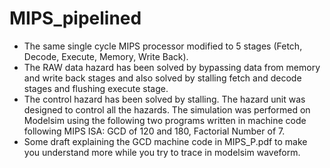 # MIPS_pipelined
- The same single cycle MIPS processor modified to 5 stages (Fetch, Decode, Execute, Memory, Write Back). 
- The RAW data hazard has been solved by bypassing data from memory and write back stages and also solved by stalling fetch and decode stages and flushing execute stage. 
- The control hazard has been solved by stalling. The hazard unit was designed to control all the hazards. The simulation was performed on Modelsim using the following two programs written in machine code following MIPS ISA: GCD of 120 and 180, Factorial Number of 7.
- Some draft explaining the GCD machine code in MIPS_P.pdf to make you understand more while you try to trace in modelsim waveform.
